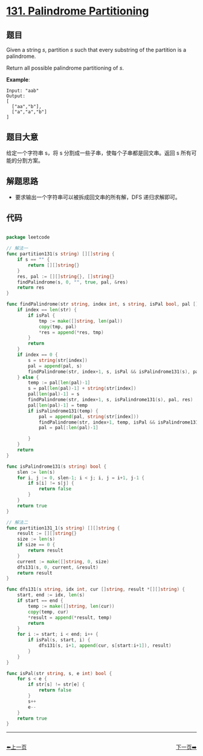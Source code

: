 # [131. Palindrome Partitioning](https://leetcode.com/problems/palindrome-partitioning/)


## 题目

Given a string *s*, partition *s* such that every substring of the partition is a palindrome.

Return all possible palindrome partitioning of *s*.

**Example**:

    Input: "aab"
    Output:
    [
      ["aa","b"],
      ["a","a","b"]
    ]

## 题目大意

给定一个字符串 s，将 s 分割成一些子串，使每个子串都是回文串。返回 s 所有可能的分割方案。

## 解题思路

- 要求输出一个字符串可以被拆成回文串的所有解，DFS 递归求解即可。


## 代码

```go

package leetcode

// 解法一
func partition131(s string) [][]string {
	if s == "" {
		return [][]string{}
	}
	res, pal := [][]string{}, []string{}
	findPalindrome(s, 0, "", true, pal, &res)
	return res
}

func findPalindrome(str string, index int, s string, isPal bool, pal []string, res *[][]string) {
	if index == len(str) {
		if isPal {
			tmp := make([]string, len(pal))
			copy(tmp, pal)
			*res = append(*res, tmp)
		}
		return
	}
	if index == 0 {
		s = string(str[index])
		pal = append(pal, s)
		findPalindrome(str, index+1, s, isPal && isPalindrome131(s), pal, res)
	} else {
		temp := pal[len(pal)-1]
		s = pal[len(pal)-1] + string(str[index])
		pal[len(pal)-1] = s
		findPalindrome(str, index+1, s, isPalindrome131(s), pal, res)
		pal[len(pal)-1] = temp
		if isPalindrome131(temp) {
			pal = append(pal, string(str[index]))
			findPalindrome(str, index+1, temp, isPal && isPalindrome131(temp), pal, res)
			pal = pal[:len(pal)-1]

		}
	}
	return
}

func isPalindrome131(s string) bool {
	slen := len(s)
	for i, j := 0, slen-1; i < j; i, j = i+1, j-1 {
		if s[i] != s[j] {
			return false
		}
	}
	return true
}

// 解法二
func partition131_1(s string) [][]string {
	result := [][]string{}
	size := len(s)
	if size == 0 {
		return result
	}
	current := make([]string, 0, size)
	dfs131(s, 0, current, &result)
	return result
}

func dfs131(s string, idx int, cur []string, result *[][]string) {
	start, end := idx, len(s)
	if start == end {
		temp := make([]string, len(cur))
		copy(temp, cur)
		*result = append(*result, temp)
		return
	}
	for i := start; i < end; i++ {
		if isPal(s, start, i) {
			dfs131(s, i+1, append(cur, s[start:i+1]), result)
		}
	}
}

func isPal(str string, s, e int) bool {
	for s < e {
		if str[s] != str[e] {
			return false
		}
		s++
		e--
	}
	return true
}

```


----------------------------------------------
<div style="display: flex;justify-content: space-between;align-items: center;">
<p><a href="https://books.halfrost.com/leetcode/ChapterFour/0100~0199/0130.Surrounded-Regions/">⬅️上一页</a></p>
<p><a href="https://books.halfrost.com/leetcode/ChapterFour/0100~0199/0135.Candy/">下一页➡️</a></p>
</div>
